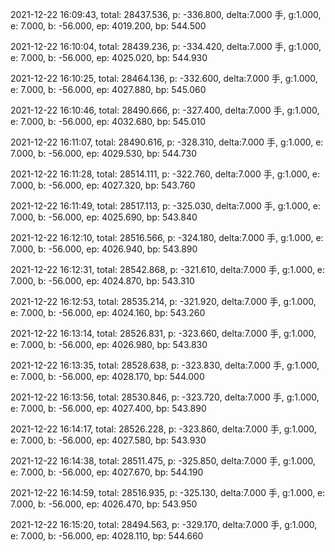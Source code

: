 2021-12-22 16:09:43, total: 28437.536, p: -336.800, delta:7.000 手, g:1.000, e: 7.000, b: -56.000, ep: 4019.200, bp: 544.500

2021-12-22 16:10:04, total: 28439.236, p: -334.420, delta:7.000 手, g:1.000, e: 7.000, b: -56.000, ep: 4025.020, bp: 544.930

2021-12-22 16:10:25, total: 28464.136, p: -332.600, delta:7.000 手, g:1.000, e: 7.000, b: -56.000, ep: 4027.880, bp: 545.060

2021-12-22 16:10:46, total: 28490.666, p: -327.400, delta:7.000 手, g:1.000, e: 7.000, b: -56.000, ep: 4032.680, bp: 545.010

2021-12-22 16:11:07, total: 28490.616, p: -328.310, delta:7.000 手, g:1.000, e: 7.000, b: -56.000, ep: 4029.530, bp: 544.730

2021-12-22 16:11:28, total: 28514.111, p: -322.760, delta:7.000 手, g:1.000, e: 7.000, b: -56.000, ep: 4027.320, bp: 543.760

2021-12-22 16:11:49, total: 28517.113, p: -325.030, delta:7.000 手, g:1.000, e: 7.000, b: -56.000, ep: 4025.690, bp: 543.840

2021-12-22 16:12:10, total: 28516.566, p: -324.180, delta:7.000 手, g:1.000, e: 7.000, b: -56.000, ep: 4026.940, bp: 543.890

2021-12-22 16:12:31, total: 28542.868, p: -321.610, delta:7.000 手, g:1.000, e: 7.000, b: -56.000, ep: 4024.870, bp: 543.310

2021-12-22 16:12:53, total: 28535.214, p: -321.920, delta:7.000 手, g:1.000, e: 7.000, b: -56.000, ep: 4024.160, bp: 543.260

2021-12-22 16:13:14, total: 28526.831, p: -323.660, delta:7.000 手, g:1.000, e: 7.000, b: -56.000, ep: 4026.980, bp: 543.830

2021-12-22 16:13:35, total: 28528.638, p: -323.830, delta:7.000 手, g:1.000, e: 7.000, b: -56.000, ep: 4028.170, bp: 544.000

2021-12-22 16:13:56, total: 28530.846, p: -323.720, delta:7.000 手, g:1.000, e: 7.000, b: -56.000, ep: 4027.400, bp: 543.890

2021-12-22 16:14:17, total: 28526.228, p: -323.860, delta:7.000 手, g:1.000, e: 7.000, b: -56.000, ep: 4027.580, bp: 543.930

2021-12-22 16:14:38, total: 28511.475, p: -325.850, delta:7.000 手, g:1.000, e: 7.000, b: -56.000, ep: 4027.670, bp: 544.190

2021-12-22 16:14:59, total: 28516.935, p: -325.130, delta:7.000 手, g:1.000, e: 7.000, b: -56.000, ep: 4026.470, bp: 543.950

2021-12-22 16:15:20, total: 28494.563, p: -329.170, delta:7.000 手, g:1.000, e: 7.000, b: -56.000, ep: 4028.110, bp: 544.660